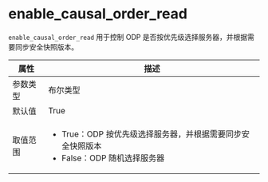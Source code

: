 # enable_causal_order_read

`enable_causal_order_read` 用于控制 ODP 是否按优先级选择服务器，并根据需要同步安全快照版本。

|  属性    | 描述     |
|----------|---------|
| 参数类型 |   布尔类型      |
| 默认值   | True     |
| 取值范围 | <ul><li>True：ODP 按优先级选择服务器，并根据需要同步安全快照版本</li><li>False：ODP 随机选择服务器</li></ul>  |
<!-- False 的情况下 ODP 是按照什么选择服务器的呢，是否还会同步安全快照版本 -->
